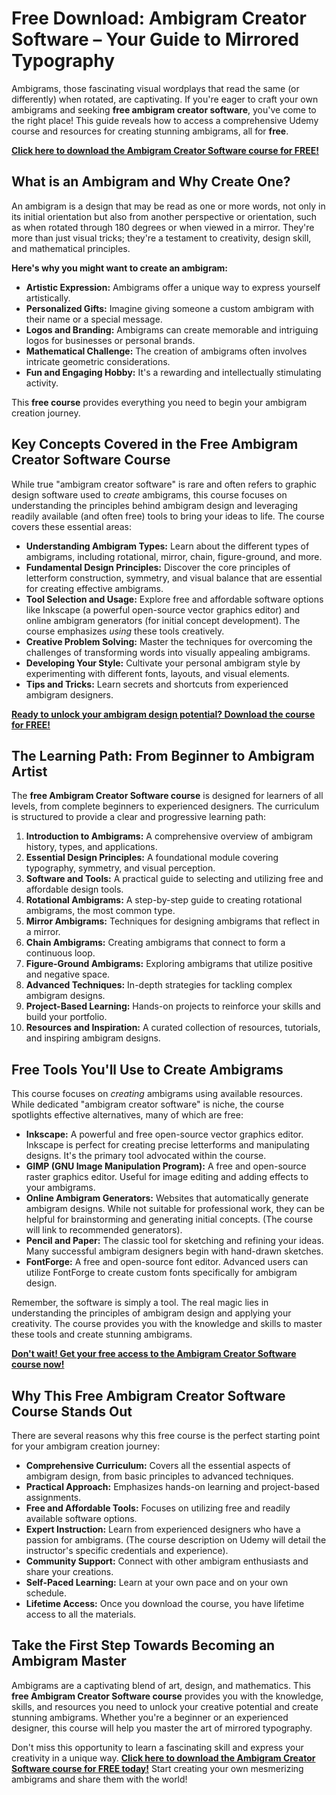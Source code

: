 # Free Download: Ambigram Creator Software – Your Guide to Mirrored Typography

Ambigrams, those fascinating visual wordplays that read the same (or differently) when rotated, are captivating. If you're eager to craft your own ambigrams and seeking **free ambigram creator software**, you've come to the right place! This guide reveals how to access a comprehensive Udemy course and resources for creating stunning ambigrams, all for **free**.

[**Click here to download the Ambigram Creator Software course for FREE!**](https://udemywork.com/ambigram-creator-software)

## What is an Ambigram and Why Create One?

An ambigram is a design that may be read as one or more words, not only in its initial orientation but also from another perspective or orientation, such as when rotated through 180 degrees or when viewed in a mirror. They're more than just visual tricks; they're a testament to creativity, design skill, and mathematical principles.

**Here's why you might want to create an ambigram:**

*   **Artistic Expression:** Ambigrams offer a unique way to express yourself artistically.
*   **Personalized Gifts:** Imagine giving someone a custom ambigram with their name or a special message.
*   **Logos and Branding:** Ambigrams can create memorable and intriguing logos for businesses or personal brands.
*   **Mathematical Challenge:** The creation of ambigrams often involves intricate geometric considerations.
*   **Fun and Engaging Hobby:** It's a rewarding and intellectually stimulating activity.

This **free course** provides everything you need to begin your ambigram creation journey.

## Key Concepts Covered in the Free Ambigram Creator Software Course

While true "ambigram creator software" is rare and often refers to graphic design software used to *create* ambigrams, this course focuses on understanding the principles behind ambigram design and leveraging readily available (and often free) tools to bring your ideas to life. The course covers these essential areas:

*   **Understanding Ambigram Types:** Learn about the different types of ambigrams, including rotational, mirror, chain, figure-ground, and more.
*   **Fundamental Design Principles:** Discover the core principles of letterform construction, symmetry, and visual balance that are essential for creating effective ambigrams.
*   **Tool Selection and Usage:** Explore free and affordable software options like Inkscape (a powerful open-source vector graphics editor) and online ambigram generators (for initial concept development). The course emphasizes *using* these tools creatively.
*   **Creative Problem Solving:** Master the techniques for overcoming the challenges of transforming words into visually appealing ambigrams.
*   **Developing Your Style:** Cultivate your personal ambigram style by experimenting with different fonts, layouts, and visual elements.
*   **Tips and Tricks:** Learn secrets and shortcuts from experienced ambigram designers.

[**Ready to unlock your ambigram design potential? Download the course for FREE!**](https://udemywork.com/ambigram-creator-software)

## The Learning Path: From Beginner to Ambigram Artist

The **free Ambigram Creator Software course** is designed for learners of all levels, from complete beginners to experienced designers. The curriculum is structured to provide a clear and progressive learning path:

1.  **Introduction to Ambigrams:** A comprehensive overview of ambigram history, types, and applications.
2.  **Essential Design Principles:** A foundational module covering typography, symmetry, and visual perception.
3.  **Software and Tools:** A practical guide to selecting and utilizing free and affordable design tools.
4.  **Rotational Ambigrams:** A step-by-step guide to creating rotational ambigrams, the most common type.
5.  **Mirror Ambigrams:** Techniques for designing ambigrams that reflect in a mirror.
6.  **Chain Ambigrams:** Creating ambigrams that connect to form a continuous loop.
7.  **Figure-Ground Ambigrams:** Exploring ambigrams that utilize positive and negative space.
8.  **Advanced Techniques:** In-depth strategies for tackling complex ambigram designs.
9.  **Project-Based Learning:** Hands-on projects to reinforce your skills and build your portfolio.
10. **Resources and Inspiration:** A curated collection of resources, tutorials, and inspiring ambigram designs.

## Free Tools You'll Use to Create Ambigrams

This course focuses on *creating* ambigrams using available resources. While dedicated "ambigram creator software" is niche, the course spotlights effective alternatives, many of which are free:

*   **Inkscape:** A powerful and free open-source vector graphics editor. Inkscape is perfect for creating precise letterforms and manipulating designs. It's the primary tool advocated within the course.
*   **GIMP (GNU Image Manipulation Program):** A free and open-source raster graphics editor. Useful for image editing and adding effects to your ambigrams.
*   **Online Ambigram Generators:** Websites that automatically generate ambigram designs. While not suitable for professional work, they can be helpful for brainstorming and generating initial concepts. (The course will link to recommended generators).
*   **Pencil and Paper:** The classic tool for sketching and refining your ideas. Many successful ambigram designers begin with hand-drawn sketches.
*   **FontForge:** A free and open-source font editor. Advanced users can utilize FontForge to create custom fonts specifically for ambigram design.

Remember, the software is simply a tool. The real magic lies in understanding the principles of ambigram design and applying your creativity. The course provides you with the knowledge and skills to master these tools and create stunning ambigrams.

[**Don't wait! Get your free access to the Ambigram Creator Software course now!**](https://udemywork.com/ambigram-creator-software)

## Why This Free Ambigram Creator Software Course Stands Out

There are several reasons why this free course is the perfect starting point for your ambigram creation journey:

*   **Comprehensive Curriculum:** Covers all the essential aspects of ambigram design, from basic principles to advanced techniques.
*   **Practical Approach:** Emphasizes hands-on learning and project-based assignments.
*   **Free and Affordable Tools:** Focuses on utilizing free and readily available software options.
*   **Expert Instruction:** Learn from experienced designers who have a passion for ambigrams. (The course description on Udemy will detail the instructor's specific credentials and experience).
*   **Community Support:** Connect with other ambigram enthusiasts and share your creations.
*   **Self-Paced Learning:** Learn at your own pace and on your own schedule.
*   **Lifetime Access:** Once you download the course, you have lifetime access to all the materials.

## Take the First Step Towards Becoming an Ambigram Master

Ambigrams are a captivating blend of art, design, and mathematics. This **free Ambigram Creator Software course** provides you with the knowledge, skills, and resources you need to unlock your creative potential and create stunning ambigrams. Whether you're a beginner or an experienced designer, this course will help you master the art of mirrored typography.

Don't miss this opportunity to learn a fascinating skill and express your creativity in a unique way. [**Click here to download the Ambigram Creator Software course for FREE today!**](https://udemywork.com/ambigram-creator-software) Start creating your own mesmerizing ambigrams and share them with the world!

